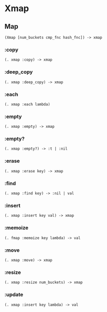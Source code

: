 # Xmap

## Map

```code
(Xmap [num_buckets cmp_fnc hash_fnc]) -> xmap
```

### :copy

```code
(. xmap :copy) -> xmap
```

### :deep_copy

```code
(. xmap :deep_copy) -> xmap
```

### :each

```code
(. xmap :each lambda)
```

### :empty

```code
(. xmap :empty) -> xmap
```

### :empty?

```code
(. xmap :empty?) -> :t | :nil
```

### :erase

```code
(. xmap :erase key) -> xmap
```

### :find

```code
(. xmap :find key) -> :nil | val
```

### :insert

```code
(. xmap :insert key val) -> xmap
```

### :memoize

```code
(. fmap :memoize key lambda) -> val
```

### :move

```code
(. xmap :move) -> xmap
```

### :resize

```code
(. xmap :resize num_buckets) -> xmap
```

### :update

```code
(. xmap :insert key lambda) -> val
```

